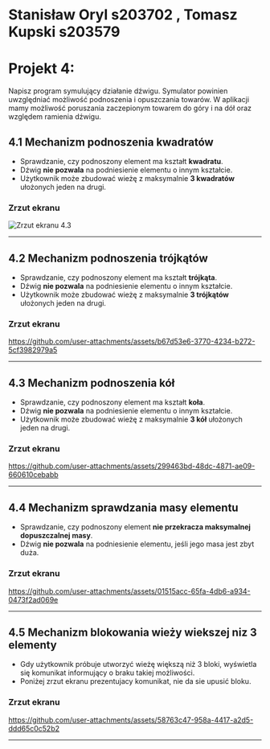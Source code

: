 # Stanisław Oryl s203702 , Tomasz Kupski s203579
  

# Projekt 4:
Napisz program symulujący działanie dźwigu. Symulator powinien uwzględniać możliwość podnoszenia i
opuszczania towarów. W aplikacji mamy możliwość poruszania zaczepionym towarem do góry i na dół
oraz względem ramienia dźwigu.

## 4.1 Mechanizm podnoszenia kwadratów
- Sprawdzanie, czy podnoszony element ma kształt **kwadratu**.
- Dźwig **nie pozwala** na podniesienie elementu o innym kształcie.
- Użytkownik może zbudować wieżę z maksymalnie **3 kwadratów** ułożonych jeden na drugi.

### Zrzut ekranu
![Zrzut ekranu 4.3](https://github.com/user-attachments/assets/b9dc8a9c-980f-4cc3-9618-3074ad2b958b)

---

## 4.2 Mechanizm podnoszenia trójkątów
- Sprawdzanie, czy podnoszony element ma kształt **trójkąta**.
- Dźwig **nie pozwala** na podniesienie elementu o innym kształcie.
- Użytkownik może zbudować wieżę z maksymalnie **3 trójkątów** ułożonych jeden na drugi.

### Zrzut ekranu
https://github.com/user-attachments/assets/b67d53e6-3770-4234-b272-5cf3982979a5

---

## 4.3 Mechanizm podnoszenia kół
- Sprawdzanie, czy podnoszony element ma kształt **koła**.
- Dźwig **nie pozwala** na podniesienie elementu o innym kształcie.
- Użytkownik może zbudować wieżę z maksymalnie **3 kół** ułożonych jeden na drugi.

### Zrzut ekranu
https://github.com/user-attachments/assets/299463bd-48dc-4871-ae09-660610cebabb

---

## 4.4 Mechanizm sprawdzania masy elementu
- Sprawdzanie, czy podnoszony element **nie przekracza maksymalnej dopuszczalnej masy**.
- Dźwig **nie pozwala** na podniesienie elementu, jeśli jego masa jest zbyt duża.

### Zrzut ekranu
https://github.com/user-attachments/assets/01515acc-65fa-4db6-a934-0473f2ad069e

---

## 4.5 Mechanizm blokowania wieży wiekszej niz 3 elementy
- Gdy użytkownik próbuje utworzyć wieżę większą niż 3 bloki, wyświetla się komunikat informujący o braku takiej możliwości.
- Poniżej zrzut ekranu prezentujacy komunikat, nie da sie upusić bloku. 
 ### Zrzut ekranu
https://github.com/user-attachments/assets/58763c47-958a-4417-a2d5-ddd65c0c52b2

---




